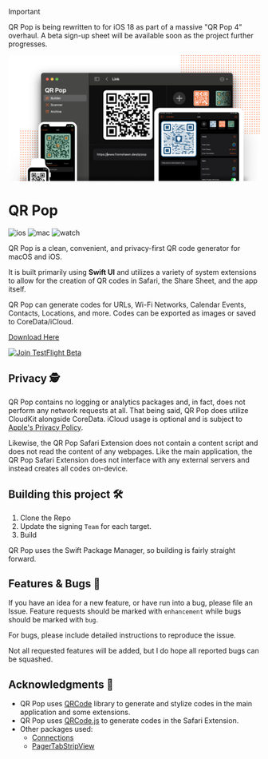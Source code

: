 > [!IMPORTANT]  
> QR Pop is being rewritten to for iOS 18 as part of a massive "QR Pop 4" overhaul.
> A beta sign-up sheet will be available soon as the project further progresses.

![HeroImage](GitHubResources/QRPopHero.png)

# QR Pop 
![ios](https://img.shields.io/badge/iOS-16.1-green)
![mac](https://img.shields.io/badge/macOS-13.1-green)
![watch](https://img.shields.io/badge/watchOS-9.1-green)

QR Pop is a clean, convenient, and privacy-first QR code generator for macOS and iOS. 

It is built primarily using **Swift UI** and utilizes a variety of system extensions to allow for the creation of QR codes in Safari, the Share Sheet, and the app itself.

QR Pop can generate codes for URLs, Wi-Fi Networks, Calendar Events, Contacts, Locations, and more. Codes can be exported as images or saved to CoreData/iCloud.

[Download Here](https://apps.apple.com/us/app/qr-pop/id1587360435?mt=12)

<a href="https://testflight.apple.com/join/pW7vfuS0"><img alt="Join TestFlight Beta" src="https://raw.githubusercontent.com/git-shawn/QR-Pop/main/GitHubResources/TestflightButton.png" width="180"></a>

## Privacy 🕵️
QR Pop contains no logging or analytics packages and, in fact, does not perform any network requests at all. That being said, QR Pop does utilize CloudKit alongside CoreData. iCloud usage is optional and is subject to [Apple's Privacy Policy](https://www.apple.com/legal/privacy/en-ww/).

Likewise, the QR Pop Safari Extension does not contain a content script and does not read the content of any webpages. Like the main application, the QR Pop Safari Extension does not interface with any external servers and instead creates all codes on-device.

## Building this project 🛠️
1. Clone the Repo
2. Update the signing `Team` for each target.
3. Build

QR Pop uses the Swift Package Manager, so building is fairly straight forward.

## Features & Bugs 🐞
If you have an idea for a new feature, or have run into a bug, please file an Issue. Feature requests should be marked with `enhancement` while bugs should be marked with `bug`.

For bugs, please include detailed instructions to reproduce the issue.

Not all requested features will be added, but I do hope all reported bugs can be squashed.

## Acknowledgments 🤝
- QR Pop uses [QRCode](https://github.com/dagronf/QRCode) library to generate and stylize codes in the main application and some extensions.
- QR Pop uses [QRCode.js](https://github.com/davidshimjs/qrcodejs) to generate codes in the Safari Extension.
- Other packages used:
	- [Connections](https://github.com/SwiftUI-Plus/Connections)
	- [PagerTabStripView](https://github.com/xmartlabs/PagerTabStripView)

